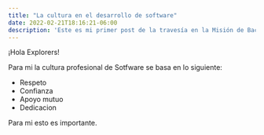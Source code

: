 ```yaml
---
title: "La cultura en el desarrollo de software"
date: 2022-02-21T18:16:21-06:00
description: 'Este es mi primer post de la travesía en la Misión de Backend con Node JS de Launch X.'
---
```


¡Hola Explorers!

Para mi la cultura profesional de Sotfware se basa en lo siguiente:

- Respeto
- Confianza
- Apoyo mutuo
- Dedicacion

Para mi esto es importante.
